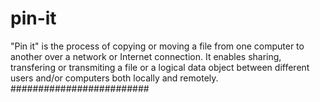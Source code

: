 # pin-it
"Pin it" is the process of copying or moving a file from one computer to another over a network or Internet connection. It enables sharing, transfering or transmiting a file or a logical data object between different users and/or computers both locally and remotely.
#########################
